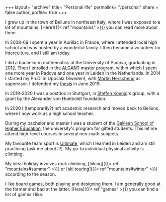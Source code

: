 +++
layout= "archive"
title= "Personal life"
permalink= "/personal"
share = false
author_profile= true
+++

I grew up in the town of Belluno in northeast Italy, where I was exposed to a lot of mountains. 
[Here]({{< ref "mountains" >}}) you can read more about them. 

In 2008-09 I spent a year in Aurillac in France, where I attended local high school and was hosted by a wonderful family. I then became a volunteer for [Intercultura](https://www.intercultura.it/), and I still am today.

I did a bachelor in mathematics at the University of Padova, graduating in 2012. Then I enrolled in the [ALGANT](http://algant.eu/index.php) master program, within which I spent one more year in Padova and one year in Leiden in the Netherlands. 
In 2014 I started my Ph.D. in Uppsala (Sweden), with [Martin Herschend](http://www2.math.uu.se/~martinh/) as supervisor. I defended my [thesis](/files/thesis.pdf) in June 2019.

In 2019-2020 I was a postdoc in Stuttgart, in [Steffen Koenig](https://pnp.mathematik.uni-stuttgart.de/iaz/iaz1/Koenig/index.html)'s group, with a grant by the Alexander von Humboldt foundation. 

In 2020 I (temporarily?) left academic research and moved back to Belluno, where I now work as a high school teacher.

During my bachelor and master I was a student of the [Galilean School of Higher Education](http://www.unipd-scuolagalileiana.it/en/content/galilean-school), the university's program for gifted students. This let me attend high-level courses in several non-math subjects.

My favourite team sport is [Ultimate](https://en.wikipedia.org/wiki/Ultimate_(sport)), which I learned in Leiden and am still practicing (ask me about it!). My go-to individual physical activity is climbing.

My ideal holiday involves rock climbing, [hiking]({{< ref "mountains#summer" >}}) or [ski touring]({{< ref "mountains#winter" >}}) according to the season.

I like board games, both playing and designing them. I am generally good at the former and bad at the latter. [Here]({{< ref "games" >}}) you can find a list of games I like.





